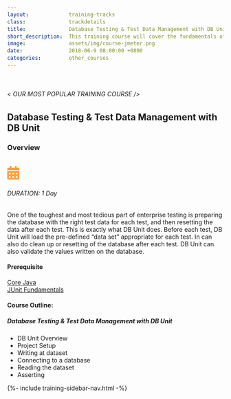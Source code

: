 ```yaml
---
layout:             training-tracks
class:              trackdetails
title:              Database Testing & Test Data Management with DB Unit
short_description:  This training course will cover the fundamentals of running custom load and performance tests with JMeter.
image:              assets/img/course-jmeter.png
date:               2018-06-9 08:00:00 +0800
categories:         other_courses
---
```

<div class="section-content">
    <div class="container-fluid auto-1110">
        <div class="row">
            <div class="col">
                <div class="panel-content">
                    <div class="title-section">
                        <img src="{{ "assets/img/title-software.png" | relative_url }}" alt="">
                        <div class="title">
                            <h6>
                                < OUR MOST POPULAR TRAINING COURSE />
                            </h6>
                            <h2>Database Testing & Test Data Management with DB Unit</h2>
                        </div>
                    </div>
                    <div class="row" data-sticky-container>
                        <div class="track-panel">
                            <div class="track-content">
                                <section id="overview">
                                    <h3>Overview</h3>
                                    <img class="mb30 img-fluid" src="{{ "assets/img/java-course-cover.jpg" | relative_url }}" alt="">
                                    <div class="track-details">
                                        <div class="details mr40">
                                            <img src="/assets/img/ico-calendar.svg" alt="">
                                            <h6>DURATION: 1 Day</h6>
                                        </div>
                                    </div>
                                    <p>
                                        One of the toughest and most tedious part of enterprise testing is preparing the database with the right test data for each test, and then resetting the data after each test. This is exactly what DB Unit does. Before each test, DB Unit will load the pre-defined “data set” appropriate for each test. In can also do clean up or resetting of the database after each test. DB Unit can also validate the values written on the database.
                                    </p>
                                    <h4>
                                        Prerequisite
                                    </h4>
                                    <p>
                                        <a href="/java/core-java/" target="_blank">Core Java</a><br/><a href="/other_courses/junit/" target="_blank">JUnit Fundamentals</a>
                                    </p>
                                </section>
                                <section id="topic-outline">
                                    <h4>
                                        Course Outline:
                                    </h4>
                                    <h5 class="course-title">Database Testing & Test Data Management with DB Unit</h5>
                                    <ul class="course-outline">
                                        <li>DB Unit Overview</li>
                                        <li>Project Setup</li>
                                        <li>Writing at dataset</li>
                                        <li>Connecting to a database</li>
                                        <li>Reading the dataset</li>
                                        <li>Asserting</li>
                                    </ul>
                                </section>
                            </div>
                            {%- include training-sidebar-nav.html -%}
                        </div>
                    </div>
                </div>
            </div>
        </div>
    </div>
</div>